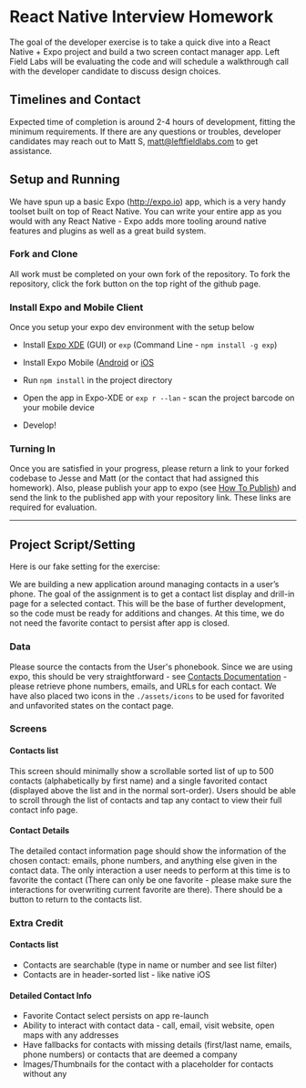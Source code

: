 # React Native Interview Homework
The goal of the developer exercise is to take a quick dive into a React Native + Expo project and build a two screen contact manager app. Left Field Labs will be evaluating the code and will schedule a walkthrough call with the developer candidate to discuss design choices.

## Timelines and Contact
Expected time of completion is around 2-4 hours of development, fitting the minimum requirements. If there are any questions or troubles, developer candidates may reach out to Matt S, matt@leftfieldlabs.com to get assistance.

## Setup and Running
We have spun up a basic Expo (http://expo.io) app, which is a very handy toolset built on top of React Native. You can write your entire app as you would with any React Native - Expo adds more tooling around native features and plugins as well as a great build system.

### Fork and Clone

All work must be completed on your own fork of the repository. To fork the repository, click the fork button on the top right of the github page.

### Install Expo and Mobile Client
Once you setup your expo dev environment with the setup below

- Install [Expo XDE](https://docs.expo.io/versions/latest/introduction/installation.html) (GUI) or `exp` (Command Line - `npm install -g exp`)

- Install Expo Mobile ([Android](https://play.google.com/store/apps/details?id=host.exp.exponent) or [iOS](https://itunes.com/apps/exponent)

- Run `npm install` in the project directory

- Open the app in Expo-XDE or `exp r --lan` - scan the project barcode on your mobile device

- Develop!

### Turning In
Once you are satisfied in your progress, please return a link to your forked codebase to Jesse and Matt (or the contact that had assigned this homework). Also, please publish your app to expo (see [How To Publish](https://docs.expo.io/versions/latest/guides/publishing.html#how-to-publish)) and send the link to the published app with your repository link. These links are required for evaluation.

-------------------

## Project Script/Setting
Here is our fake setting for the exercise:

We are building a new application around managing contacts in a user’s phone. The goal of the assignment is to get a contact list display and drill-in page for a selected contact. This will be the base of further development, so the code must be ready for additions and changes. At this time, we do not need the favorite contact to persist after app is closed.

### Data
Please source the contacts from the User's phonebook. Since we are using expo, this should be very straightforward - see [Contacts Documentation](https://docs.expo.io/versions/latest/sdk/contacts.html) - please retrieve phone numbers, emails, and URLs for each contact. We have also placed two icons in the `./assets/icons` to be used for favorited and unfavorited states on the contact page.

### Screens

#### Contacts list
This screen should minimally show a scrollable sorted list of up to 500 contacts (alphabetically by first name) and a single favorited contact (displayed above the list and in the normal sort-order). Users should be able to scroll through the list of contacts and tap any contact to view their full contact info page.

#### Contact Details
The detailed contact information page should show the information of the chosen contact: emails, phone numbers, and anything else given in the contact data. The only interaction a user needs to perform at this time is to favorite the contact (There can only be one favorite - please make sure the interactions for overwriting current favorite are there). There should be a button to return to the contacts list.

### Extra Credit
#### Contacts list
- Contacts are searchable (type in name or number and see list filter)
- Contacts are in header-sorted list - like native iOS

#### Detailed Contact Info
- Favorite Contact select persists on app re-launch
- Ability to interact with contact data - call, email, visit website, open maps with any addresses
- Have fallbacks for contacts with missing details (first/last name, emails, phone numbers) or contacts that are deemed a company
- Images/Thumbnails for the contact with a placeholder for contacts without any